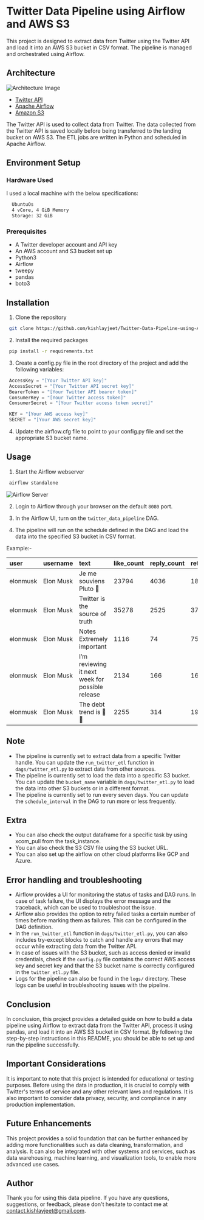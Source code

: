 # Twitter Data Pipeline using Airflow and AWS S3

This project is designed to extract data from Twitter using the Twitter API and load it into an AWS S3 bucket in CSV format. The pipeline is managed and orchestrated using Airflow.

## Architecture

![Architecture Image](https://imgur.com/mAjDOxl.png)

- [Twitter API](https://developer.twitter.com/en/docs/twitter-api)
- [Apache Airflow](https://airflow.apache.org)
- [Amazon S3](https://aws.amazon.com/s3/)

The Twitter API is used to collect data from Twitter. The data collected from the Twitter API is saved locally before being transferred to the landing bucket on AWS S3. The ETL jobs are written in Python and scheduled in Apache Airflow.

## Environment Setup

### Hardware Used

I used a local machine with the below specifications:

```bash
  UbuntuOs
  4 vCore, 4 GiB Memory
  Storage: 32 GiB
```

### Prerequisites

- A Twitter developer account and API key
- An AWS account and S3 bucket set up
- Python3
- Airflow
- tweepy
- pandas
- boto3

## Installation

1. Clone the repository

```bash
 git clone https://github.com/kishlayjeet/Twitter-Data-Pipeline-using-Airflow-and-AWS-S3.git

```

2. Install the required packages

```bash
 pip install -r requirements.txt

```

3. Create a config.py file in the root directory of the project and add the following variables:

```python
 AccessKey = "[Your Twitter API key]"
 AccessSecret = "[Your Twitter API secret key]"
 BearerToken = "[Your Twitter API bearer token]"
 ConsumerKey = "[Your Twitter access token]"
 ConsumerSecret = "[Your Twitter access token secret]"

 KEY = "[Your AWS access key]"
 SECRET = "[Your AWS secret key]"

```

4. Update the airflow.cfg file to point to your config.py file and set the appropriate S3 bucket name.

## Usage

1. Start the Airflow webserver

```bash
 airflow standalone
```

![Airflow Server](https://imgur.com/RM9bEZb.png)

2. Login to Airflow through your browser on the default `8080` port.

3. In the Airflow UI, turn on the `twitter_data_pipeline` DAG.

4. The pipeline will run on the schedule defined in the DAG and load the data into the specified S3 bucket in CSV format.

Example:-

| user     | username  | text                                            | like_count | reply_count | retweet_count | created_at                |
| :------- | :-------- | :---------------------------------------------- | :--------- | :---------- | :------------ | :------------------------ |
| elonmusk | Elon Musk | Je me souviens Pluto 🥹                          | 23794      | 4036        | 1802          | 2023-01-21 09:07:40+00:00 |
| elonmusk | Elon Musk | Twitter is the source of truth                  | 35278      | 2525        | 3756          | 2023-01-21 08:25:50+00:00 |
| elonmusk | Elon Musk | Notes Extremely important                       | 1116       | 74          | 75            | 2023-01-21 07:19:35+00:00 |
| elonmusk | Elon Musk | I’m reviewing it next week for possible release | 2134       | 166         | 165           | 2023-01-21 03:13:31+00:00 |
| elonmusk | Elon Musk | The debt trend is 🤯🤯                          | 2255       | 314         | 193           | 2023-01-21 00:27:49+00:00 |

## Note

- The pipeline is currently set to extract data from a specific Twitter handle. You can update the `run_twitter_etl` function in `dags/twitter_etl.py` to extract data from other sources.
- The pipeline is currently set to load the data into a specific S3 bucket. You can update the `bucket_name` variable in `dags/twitter_etl.py` to load the data into other S3 buckets or in a different format.
- The pipeline is currently set to run every seven days. You can update the `schedule_interval` in the DAG to run more or less frequently.

## Extra

- You can also check the output dataframe for a specific task by using xcom_pull from the task_instance.
- You can also check the S3 CSV file using the S3 bucket URL.
- You can also set up the airflow on other cloud platforms like GCP and Azure.

## Error handling and troubleshooting

- Airflow provides a UI for monitoring the status of tasks and DAG runs. In case of task failure, the UI displays the error message and the traceback, which can be used to troubleshoot the issue.
- Airflow also provides the option to retry failed tasks a certain number of times before marking them as failures. This can be configured in the DAG definition.
- In the `run_twitter_etl` function in `dags/twitter_etl.py`, you can also includes try-except blocks to catch and handle any errors that may occur while extracting data from the Twitter API.
- In case of issues with the S3 bucket, such as access denied or invalid credentials, check if the `config.py` file contains the correct AWS access key and secret key and that the S3 bucket name is correctly configured in the `twitter_etl.py` file.
- Logs for the pipeline can also be found in the `logs/` directory. These logs can be useful in troubleshooting issues with the pipeline.

## Conclusion

In conclusion, this project provides a detailed guide on how to build a data pipeline using Airflow to extract data from the Twitter API, process it using pandas, and load it into an AWS S3 bucket in CSV format. By following the step-by-step instructions in this README, you should be able to set up and run the pipeline successfully.

## Important Considerations

It is important to note that this project is intended for educational or testing purposes. Before using the data in production, it is crucial to comply with Twitter's terms of service and any other relevant laws and regulations. It is also important to consider data privacy, security, and compliance in any production implementation.

## Future Enhancements

This project provides a solid foundation that can be further enhanced by adding more functionalities such as data cleaning, transformation, and analysis. It can also be integrated with other systems and services, such as data warehousing, machine learning, and visualization tools, to enable more advanced use cases.

## Author

Thank you for using this data pipeline. If you have any questions, suggestions, or feedback, please don't hesitate to contact me at contact.kishlayjeet@gmail.com.
